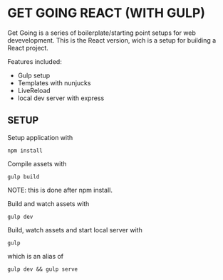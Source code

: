 GET GOING REACT (WITH GULP)
===========================

Get Going is a series of boilerplate/starting point setups for web devevelopment. This is the React version, wich is a setup for building a React project.

Features included:

- Gulp setup
- Templates with nunjucks
- LiveReload
- local dev server with express


SETUP
-----

Setup application with

```
npm install
```

Compile assets with

```
gulp build
```
NOTE: this is done after npm install.

Build and watch assets with

```
gulp dev
```

Build, watch assets and start local server with
```
gulp
```
which is an alias of
```
gulp dev && gulp serve
```
